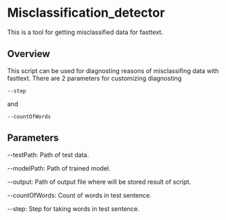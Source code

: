 # Misclassification_detector

This is a tool for getting misclassified data for fasttext.

## Overview
    
This script can be used for diagnosting reasons of misclassifing data with fasttext. 
There are 2 parameters for customizing  diagnosting 

```
--step
```

and

```
--countOfWords
```
   
    
## Parameters

  --testPath: Path of test data.
  
  --modelPath: Path of trained model.
  
  --output: Path of output file where will be stored result of script.
  
  --countOfWords: Count of words in test sentence.
  
  --step: Step for taking words in test sentence.
